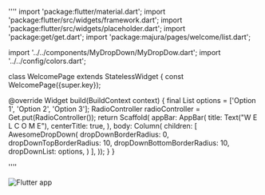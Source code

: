 ''''
import 'package:flutter/material.dart';
import 'package:flutter/src/widgets/framework.dart';
import 'package:flutter/src/widgets/placeholder.dart';
import 'package:get/get.dart';
import 'package:majura/pages/welcome/list.dart';

import '../../components/MyDropDown/MyDropDow.dart';
import '../../config/colors.dart';

class WelcomePage extends StatelessWidget {
  const WelcomePage({super.key});

  @override
  Widget build(BuildContext context) {
    final List<String> options = ['Option 1', 'Option 2', 'Option 3'];
    RadioController radioController = Get.put(RadioController());
    return Scaffold(
        appBar: AppBar(
          title: Text("W E L C O M E"),
          centerTitle: true,
        ),
        body: Column(
          children: [
            AwesomeDropDown(
              dropDownBorderRadius: 0,
              dropDownTopBorderRadius: 10,
              dropDownBottomBorderRadius: 10,
              dropDownList: options,
            )
          ],
        ));
  }
}

''''

![Flutter app ](https://blogger.googleusercontent.com/img/b/R29vZ2xl/AVvXsEj1UFYlKhl1Inqw0JhPHEATISbAaJElz5UeRMKir8BIrLKBRrHltfgHhhGqo1DnPIaVL78X34DJyBuxSX_YH5s0yx85BCXwLnFnSqROsPiRlKfi3mOL5YGnioaeTMtR-rfz2z7H2o_-iVLHrbf_nDe2QXHbMTQn9GYbIVQoADwXxLJVCNkykGRo4XIXyg/s1200/116820134-420b2400-ab28-11eb-826a-caa69072ba6b.gif)
